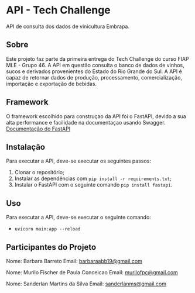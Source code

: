 # API - Tech Challenge 

API de consulta dos dados de vinicultura Embrapa.

## Sobre

Este projeto faz parte da primeira entrega do Tech Challenge do curso FIAP MLE - Grupo 46. A API em questão consulta o banco de dados de vinhos, sucos e derivados provenientes do Estado do Rio Grande do Sul. A API é capaz de retornar dados de produção, processamento, comercialização, importação e exportação de bebidas.

## Framework
O framework escolhido para construçao da API foi o FastAPI, devido a sua alta performance e facilidade na documentaçao usando Swagger. [Documentação do FastAPI](https://fastapi.tiangolo.com/)

## Instalação

Para executar a API, deve-se executar os seguintes passos:

1. Clonar o repositório;
2. Instalar as dependências com `pip install -r requirements.txt`;
3. Instalar o FastAPI com o seguinte comando `pip install fastapi`.

## Uso

Para executar a API, deve-se executar o seguinte comando:

- `uvicorn main:app --reload`

## Participantes do Projeto

Nome: Barbara Barreto
Email: barbaraabb19@gmail.com

Nome: Murilo Fischer de Paula Conceicao
Email: murilofpc@gmail.com

Nome: Sanderlan Martins da Silva
Email: sanderlanms@gmail.com